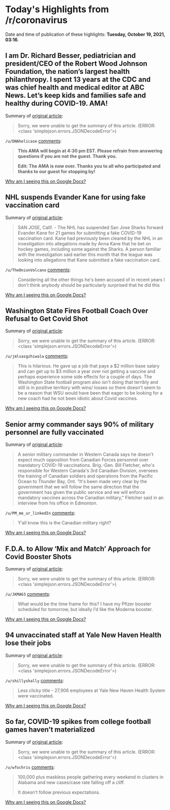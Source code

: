 # Today's Highlights from /r/coronavirus

Date and time of publication of these highlights: **Tuesday, October 19, 2021, 03:16**.

## I am Dr. Richard Besser, pediatrician and president/CEO of the Robert Wood Johnson Foundation, the nation’s largest health philanthropy. I spent 13 years at the CDC and was chief health and medical editor at ABC News. Let’s keep kids and families safe and healthy during COVID-19. AMA!

Summary of [original article](https://www.reddit.com/r/Coronavirus/comments/qau6b3/i_am_dr_richard_besser_pediatrician_and/):

> Sorry, we were unable to get the summary of this article. (ERROR: <class 'simplejson.errors.JSONDecodeError'>)

`/u/DNAhelicase` [comments](https://www.reddit.com/r/Coronavirus/comments/qau6b3/i_am_dr_richard_besser_pediatrician_and/):

> **This AMA will begin at 4:30 pm EST. Please refrain from answering questions if you are not the guest. Thank you.**
> 
> **Edit: The AMA is now over. Thanks you to all who participated and thanks to our guest for stopping by!**

[Why am I seeing this on Google Docs?](https://docs.google.com/document/d/1Dc6We63vOXIZsc0op-Bt4abqkYjXzOigalQqFxmvvbM/edit?usp=sharing)

## NHL suspends Evander Kane for using fake vaccination card

Summary of [original article](https://www.wfla.com/community/health/coronavirus/nhl-suspends-evander-kane-for-using-fake-vaccination-card/):

> SAN JOSE, Calif. - The NHL has suspended San Jose Sharks forward Evander Kane for 21 games for submitting a fake COVID-19 vaccination card. Kane had previously been cleared by the NHL in an investigation into allegations made by Anna Kane that he bet on hockey games, including some against the Sharks. A person familiar with the investigation said earlier this month that the league was looking into allegations that Kane submitted a fake vaccination card.

`/u/TheOnionVolcano` [comments](https://www.reddit.com/r/Coronavirus/comments/qazboz/nhl_suspends_evander_kane_for_using_fake/):

> Considering all the other things he's been accused of in recent years I don't think anybody should be particularly surprised that he did this

[Why am I seeing this on Google Docs?](https://docs.google.com/document/d/1Dc6We63vOXIZsc0op-Bt4abqkYjXzOigalQqFxmvvbM/edit?usp=sharing)

## Washington State Fires Football Coach Over Refusal to Get Covid Shot

Summary of [original article](https://www.nytimes.com/2021/10/18/sports/nick-rolovich-fired-covid-vaccine.html):

> Sorry, we were unable to get the summary of this article. (ERROR: <class 'simplejson.errors.JSONDecodeError'>)

`/u/jmlsasgzhiwala` [comments](https://www.reddit.com/r/Coronavirus/comments/qazybr/washington_state_fires_football_coach_over/):

> This is hilarious. He gave up a job that pays a  $2 million base salary and can get up to $3 million a year over not getting a vaccine and perhaps experience some side effects for a couple of days. The Washington State  football program also isn't doing that terribly and still is in positive territory with wins/ losses so there doesn't seem to be a reason that WSU would have been that eager to be looking for a new coach had he not been idiotic about Covid vaccines.

[Why am I seeing this on Google Docs?](https://docs.google.com/document/d/1Dc6We63vOXIZsc0op-Bt4abqkYjXzOigalQqFxmvvbM/edit?usp=sharing)

## Senior army commander says 90% of military personnel are fully vaccinated

Summary of [original article](https://www.cbc.ca/news/canada/edmonton/senior-army-commander-90-per-cent-military-vaccinated-1.6214659):

> A senior military commander in Western Canada says he doesn't expect much opposition from Canadian Forces personnel over mandatory COVID-19 vaccinations. Brig.-Gen. Bill Fletcher, who's responsible for Western Canada's 3rd Canadian Division, oversees the training of Canadian soldiers and operations from the Pacific Ocean to Thunder Bay, Ont. "It's been made very clear by the government that we will follow the same direction that the government has given the public service and we will enforce mandatory vaccines across the Canadian military," Fletcher said in an interview from his office in Edmonton.

`/u/PM_me_ur_linkedIn` [comments](https://www.reddit.com/r/Coronavirus/comments/qam3t4/senior_army_commander_says_90_of_military/):

> Y’all know this is the Canadian military right?

[Why am I seeing this on Google Docs?](https://docs.google.com/document/d/1Dc6We63vOXIZsc0op-Bt4abqkYjXzOigalQqFxmvvbM/edit?usp=sharing)

## F.D.A. to Allow ‘Mix and Match’ Approach for Covid Booster Shots

Summary of [original article](https://www.nytimes.com/2021/10/18/us/politics/fda-mix-and-match-boosters.html):

> Sorry, we were unable to get the summary of this article. (ERROR: <class 'simplejson.errors.JSONDecodeError'>)

`/u/JKMA63` [comments](https://www.reddit.com/r/Coronavirus/comments/qax5p2/fda_to_allow_mix_and_match_approach_for_covid/):

> What would be the time frame for this? I have my Pfizer booster scheduled for tomorrow, but ideally I’d like the Moderna booster.

[Why am I seeing this on Google Docs?](https://docs.google.com/document/d/1Dc6We63vOXIZsc0op-Bt4abqkYjXzOigalQqFxmvvbM/edit?usp=sharing)

## 94 unvaccinated staff at Yale New Haven Health lose their jobs

Summary of [original article](https://www.nhregister.com/news/article/94-unvaccinated-staff-at-Yale-New-Haven-Health-16543377.php):

> Sorry, we were unable to get the summary of this article. (ERROR: <class 'simplejson.errors.JSONDecodeError'>)

`/u/shillyshally` [comments](https://www.reddit.com/r/Coronavirus/comments/qb2b6y/94_unvaccinated_staff_at_yale_new_haven_health/):

> Less clicky title - 27,906 employees at Yale New Haven Health System were vaccinated.

[Why am I seeing this on Google Docs?](https://docs.google.com/document/d/1Dc6We63vOXIZsc0op-Bt4abqkYjXzOigalQqFxmvvbM/edit?usp=sharing)

## So far, COVID-19 spikes from college football games haven’t materialized

Summary of [original article](https://news.ufl.edu/2021/10/no-covid-spikes-from-football/):

> Sorry, we were unable to get the summary of this article. (ERROR: <class 'simplejson.errors.JSONDecodeError'>)

`/u/wfochris` [comments](https://www.reddit.com/r/Coronavirus/comments/qanqjf/so_far_covid19_spikes_from_college_football_games/):

> 100,000 plus maskless people gathering every weekend in clusters in Alabama and new cases/case rate falling off a cliff. 
> 
> It doesn't follow previous expectations.

[Why am I seeing this on Google Docs?](https://docs.google.com/document/d/1Dc6We63vOXIZsc0op-Bt4abqkYjXzOigalQqFxmvvbM/edit?usp=sharing)

